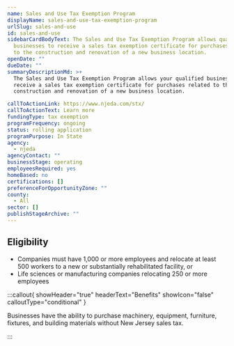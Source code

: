 ```yaml
---
name: Sales and Use Tax Exemption Program
displayName: sales-and-use-tax-exemption-program
urlSlug: sales-and-use
id: sales-and-use
sidebarCardBodyText: The Sales and Use Tax Exemption Program allows qualified
  businesses to receive a sales tax exemption certificate for purchases related
  to the construction and renovation of a new business location.
openDate: ""
dueDate: ""
summaryDescriptionMd: >+
  The Sales and Use Tax Exemption Program allows your qualified business to
  receive a sales tax exemption certificate for purchases related to the
  construction and renovation of a new business location.

callToActionLink: https://www.njeda.com/stx/
callToActionText: Learn more
fundingType: tax exemption
programFrequency: ongoing
status: rolling application
programPurpose: In State
agency:
  - njeda
agencyContact: ""
businessStage: operating
employeesRequired: yes
homeBased: no
certifications: []
preferenceForOpportunityZone: ""
county:
  - All
sector: []
publishStageArchive: ""
---
```


## Eligibility

- Companies must have 1,000 or more employees and relocate at least 500 workers to a new or substantially rehabilitated facility, or
- Life sciences or manufacturing companies relocating 250 or more employees

:::callout{ showHeader="true" headerText="Benefits" showIcon="false" calloutType="conditional" }

Businesses have the ability to purchase machinery, equipment, furniture, fixtures, and building materials without New Jersey sales tax.

:::
